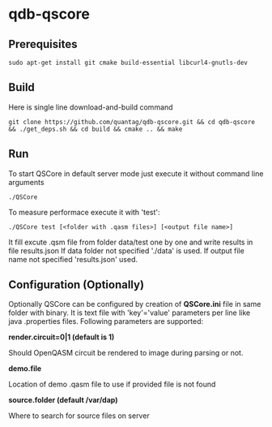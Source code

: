 # qdb-qscore

## Prerequisites

```
sudo apt-get install git cmake build-essential libcurl4-gnutls-dev
```
## Build

Here is single line download-and-build command

```
git clone https://github.com/quantag/qdb-qscore.git && cd qdb-qscore && ./get_deps.sh && cd build && cmake .. && make
```

## Run

To start QSCore in default server mode just execute it without command line arguments
```
./QSCore
```

To measure performace execute it with 'test':

```
./QSCore test [<folder with .qasm files>] [<output file name>]
```
It fill excute .qsm file from folder data/test one by one and write results in file results.json
If data folder not specified './data' is used. If output file name not specified 'results.json' used.

## Configuration (Optionally)

Optionally QSCore can be configured by creation of __QSCore.ini__ file in same folder with binary. 
It is text file with 'key'='value' parameters per line like java .properties files. 
Following parameters are supported:

__render.circuit=0|1 (default is 1)__

Should OpenQASM circuit be rendered to image during parsing or not.

__demo.file__

Location of demo .qasm file to use if provided file is not found

__source.folder (default /var/dap)__

Where to search for source files on server 

